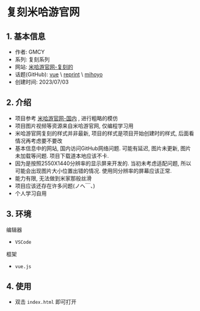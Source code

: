 # 复刻米哈游官网

## 1. 基本信息

- 作者: GMCY
- 系列: 复刻系列
- 网站: [米哈游官网-复刻的](https://gmcy2020.github.io/Reprint-MiHoYo-Web/)
- 话题(GitHub): [vue](https://github.com/topics/vue) \ [reprint](https://github.com/topics/reprint) \ [mihoyo](https://github.com/topics/mihoyo)
- 创建时间: 2023/07/03

## 2. 介绍

- 项目参考 [米哈游官网-国内](https://www.mihoyo.com) , 进行粗略的模仿
- 项目图片视频等资源来自米哈游官网, 仅编程学习用
- 米哈游官网复刻的样式并非最新, 项目的样式是项目开始创建时的样式, 后面看情况再考虑要不要改
- 基本信息中的网站, 国内访问GitHub网络问题. 可能有延迟, 图片未更新, 图片未加载等问题. 项目下载道本地应该不卡.
- 因为是按照2550X1440分辨率的显示屏来开发的. 当初未考虑适配问题, 所以可能会出现图片大小位置出错的情况. 使用同分辨率的屏幕应该正常.
- 能力有限, 无法做到米家那般丝滑
- 项目应该还存在许多问题(ノへ￣、)
- 个人学习自用

## 3. 环境

编辑器
- `VSCode`

框架
- `vue.js`

## 4. 使用

- 双击 `index.html` 即可打开

